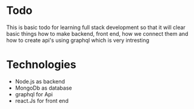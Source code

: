 # Todo 
This is basic todo for learning full stack development so that it will clear basic things how to make backend, front end, how we connect them and how to create api's using graphql which is very intresting

# Technologies 

- Node.js as backend
- MongoDb as database 
- graphql for Api 
- react.Js for front end
